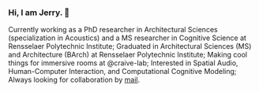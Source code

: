 ### Hi, I am Jerry. 👋

Currently working as a PhD researcher in Architectural Sciences (specialization in Acoustics) and a MS researcher in Cognitive Science at Rensselaer Polytechnic Institute;
Graduated in Architectural Sciences (MS) and Architecture (BArch) at Rensselaer Polytechnic Institute;
Making cool things for immersive rooms at @craive-lab;
Interested in Spatial Audio, Human-Computer Interaction, and Computational Cognitive Modeling;
Always looking for collaboration by [mail](aca.jerryh@gmail.com).


<!--
**jerrymhuang/jerrymhuang** is a ✨ _special_ ✨ repository because its `README.md` (this file) appears on your GitHub profile.

Here are some ideas to get you started:

- 🔭 I’m currently working on ...
- 🌱 I’m currently learning ...
- 👯 I’m looking to collaborate on ...
- 🤔 I’m looking for help with ...
- 💬 Ask me about ...
- 📫 How to reach me: ...
- 😄 Pronouns: ...
- ⚡ Fun fact: ...
-->
